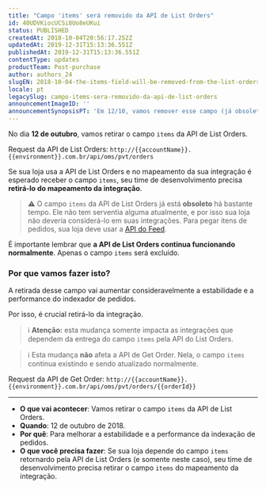 ```yaml
---
title: "Campo 'items' será removido da API de List Orders"
id: 40UDVKiocUCSi8Uo8eUKui
status: PUBLISHED
createdAt: 2018-10-04T20:56:17.252Z
updatedAt: 2019-12-31T15:13:36.551Z
publishedAt: 2019-12-31T15:13:36.551Z
contentType: updates
productTeam: Post-purchase
author: authors_24
slugEN: 2018-10-04-the-items-field-will-be-removed-from-the-list-orders-api
locale: pt
legacySlug: campo-items-sera-removido-da-api-de-list-orders
announcementImageID: ''
announcementSynopsisPT: 'Em 12/10, vamos remover esse campo (já obsoleto) para dar mais estabilidade e performance à indexação de pedidos.'
---
```


No dia __12 de outubro__, vamos retirar o campo `items` da API de List Orders.

<div class="alert">
Request da API de List Orders: <code>http://{{accountName}}.{{environment}}.com.br/api/oms/pvt/orders</code>
</div>

Se sua loja usa a API de List Orders e no mapeamento da sua integração é esperado receber o campo `items`, seu time de desenvolvimento precisa __retirá-lo do mapeamento da integração__.

>⚠️ O campo `items` da API de List Orders já está **obsoleto** há bastante tempo. Ele não tem serventia alguma atualmente, e por isso sua loja não deveria considerá-lo em suas integrações. Para pegar itens de pedidos, sua loja deve usar a [API do Feed](http://help.vtex.com/pt/tutorial/como-funciona-o-feed-do-oms).

É importante lembrar que __a API de List Orders continua funcionando normalmente__. Apenas o campo `items` será excluído.

### Por que vamos fazer isto?

A retirada desse campo vai aumentar consideravelmente a estabilidade e a performance do indexador de pedidos.

Por isso, é crucial retirá-lo da integração.

>ℹ️ **Atenção:** esta mudança somente impacta as integrações que dependem da entrega do campo `items` pela API do List Orders.

>ℹ️ Esta mudança **não** afeta a API de Get Order. Nela, o campo `items` continua existindo e sendo atualizado normalmente.

<div class="alert">
Request da API de Get Order: <code>http://{{accountName}}.{{environment}}.com.br/api/oms/pvt/orders/{{orderId}}</code>
</div>

---

- __O que vai acontecer__: Vamos retirar o campo `items` da API de List Orders.
- __Quando__: 12 de outubro de 2018.
- __Por quê__: Para melhorar a estabilidade e a performance da indexação de pedidos.
- __O que você precisa fazer__: Se sua loja depende do campo `items` retornardo pela API de List Orders (e somente neste caso), seu time de desenvolvimento precisa retirar o campo `items` do mapeamento da integração. 

